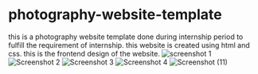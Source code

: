 # photography-website-template
this is a photography website template done during internship period to fulfill the requirement of internship.
this website is created using html and css.
this is the frontend design of the website.
![screenshot 1](https://user-images.githubusercontent.com/91837853/190845830-dadd43fb-af62-4641-9788-66a7001fff1b.png)
![Screenshot 2](https://user-images.githubusercontent.com/91837853/190845840-960cc20f-caf5-4799-bb66-e4a4c55aacb3.png)
![Screenshot 3](https://user-images.githubusercontent.com/91837853/190845819-0e94cf0b-85cb-4704-9381-5dfcffd8c9ec.png)
![Screenshot 4](https://user-images.githubusercontent.com/91837853/190845848-4bfd5b85-b672-440d-91be-36e2ece50e10.png)
![Screenshot (11)](https://user-images.githubusercontent.com/91837853/190846427-78336597-1458-48bf-9c24-bb1596632e87.png)



